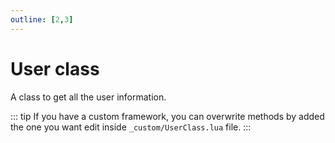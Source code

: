 ```yaml
---
outline: [2,3]
---
```


# User class
A class to get all the user information.

::: tip
If you have a custom framework, you can overwrite methods by added the one you want edit inside `_custom/UserClass.lua` file.
:::

<!--@include: ./autodoc/autodoc_framework_bridge_functions.md#group_1-->

<!--@include: ./autodoc/autodoc_framework_bridge_functions.md#group_3-->